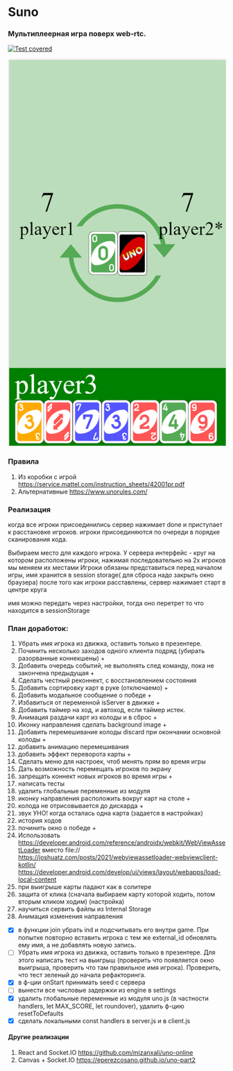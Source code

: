 # Suno

### Мультиплеерная игра поверх web-rtc.

[![Test covered](https://github.com/asavan/fool/actions/workflows/static.yml/badge.svg)](https://github.com/asavan/fool/actions/workflows/static.yml)

![Suno](/screenshots/screen_green.png "Suno")

### Правила
1) Из коробки с игрой https://service.mattel.com/instruction_sheets/42001pr.pdf
2) Альтернативные https://www.unorules.com/

### Реализация
когда все игроки присоединились сервер нажимает done и приступает к расстановке игроков.
игроки присоединяются по очереди в порядке сканирования кода.




Выбираем место для каждого игрока.
У сервера интерфейс - круг на котором расположены игроки, нажимая последовательно на 2х игроков мы меняем их местами
Игроки обязаны представиться перед началом игры, имя хранится в session storage( для сброса надо закрыть окно браузера)
после того как игроки расставлены, сервер нажимает старт в центре круга

имя можно передать через настройки, тогда оно перетрет то что находится в sessionStorage

### План доработок:

1) Убрать имя игрока из движка, оставить только в презентере.
2) Починить несколько заходов одного клиента подряд (убирать разорванные коннекшены) +
3) Добавить очередь событий, не выполнять след команду, пока не закончена предыдущая +
4) Сделать честный реконнект, с восстановлением состояния
5) Добавить сортировку карт в руке (отключаемо) +
6) Добавить модальное сообщение о победе +
7) Избавиться от переменной isServer в движке +
8) Добавить таймер на ход, и автоход, если таймер истек.
9) Анимация раздачи карт из колоды и в сброс +
10) Иконку направления сделать background image + 
11) Добавить перемешивание колоды discard при окончании основной колоды +
12) добавить анимацию перемешивания
13) добавить эффект переворота карты +
14) Сделать меню для настроек, чтоб менять прям во время игры
15) Дать возможность перемещать игроков по экрану
16) запрещать коннект новых игроков во время игры +
17) написать тесты
18) удалить глобальные переменные из модуля
19) иконку направления расположить вокруг карт на столе +
20) колода не отрисовывается до дискарда +
21) звук УНО! когда осталась одна карта (задается в настройках)
22) история ходов
23) починить окно о победе +
24) Использовать https://developer.android.com/reference/androidx/webkit/WebViewAssetLoader вместо file://
    https://joshuatz.com/posts/2021/webviewassetloader-webviewclient-kotlin/
    https://developer.android.com/develop/ui/views/layout/webapps/load-local-content
25) при выигрыше карты падают как в солитере
26) защита от клика (сначала выбираем карту которой ходить, потом вторым кликом ходим) (настройка)
27) научиться сервить файлы из Internal Storage
28) Анимация изменения направления
- [x] в функции join убрать ind и подсчитывать его внутри game. При попытке повторно вставить игрока с тем же external_id обновлять ему имя, а не добавлять новую запись.
- [ ] Убрать имя игрока из движка, оставить только в презентере. Для этого написать тест на выигрыш (проверить что появляется окно выигрыша, проверить что там правильное имя игрока). Проверить, что тест зеленый до начала рефакторинга. 
- [x] в ф-ции onStart принимать seed с сервера
- [ ] вынести все числовые задержки из engine в settings
- [x] удалить глобальные переменные из модуля uno.js (в частности handlers, let MAX_SCORE, let roundover), удалить ф-цию resetToDefaults
- [x] сделать локальными const handlers в server.js и в client.js

#### Другие реализации
1) React and Socket.IO https://github.com/mizanxali/uno-online
2) Canvas + Socket.IO https://eperezcosano.github.io/uno-part2


